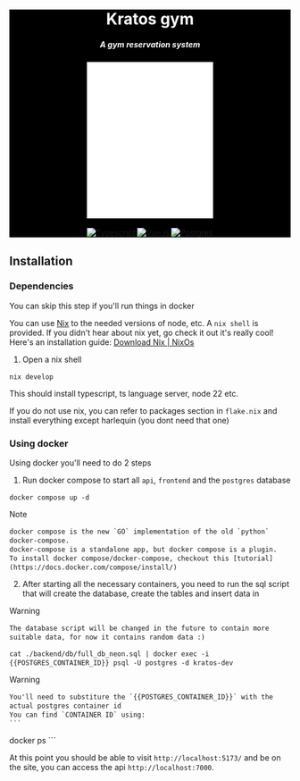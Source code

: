 <div align="center" style="background: black; color: white;">

# Kratos gym
##### A gym reservation system

[//]: <> (Gonna need to change picture based on the theme later on :D)
<img alt="Kratos" height="280" src="./frontend/public/logo-vert-cropped.svg" />

[![Typescript](https://img.shields.io/badge/TypeScript-3178C6?style=for-the-badge&logo=typescript&logoColor=white)](https://www.typescriptlang.org/)
[![Vue.js](https://img.shields.io/badge/Vue.js-35495E?style=for-the-badge&logo=vuedotjs&logoColor=4FC08D)](https://vuejs.org/)
[![Postgres](https://img.shields.io/badge/postgresql-4169e1?style=for-the-badge&logo=postgresql&logoColor=white)](https://www.postgresql.org/)
</div>

## Installation

### Dependencies

You can skip this step if you'll run things in docker

You can use [Nix](https://nixos.org/) to the needed versions of node, etc. A `nix shell` is provided. If you didn't hear about nix yet, go check it out it's really cool!
Here's an installation guide: [Download Nix | NixOs](https://nixos.org/download/#download-nix)

1. Open a nix shell
```
nix develop
```
This should install typescript, ts language server, node 22 etc.

If you do not use nix, you can refer to packages section in `flake.nix` and install everything except harlequin (you dont need that one)

### Using docker

Using docker you'll need to do 2 steps

1. Run docker compose to start all `api`, `frontend` and the `postgres` database
```
docker compose up -d
```
> [!NOTE]
    docker compose is the new `GO` implementation of the old `python` docker-compose.
    docker-compose is a standalone app, but docker compose is a plugin.
    To install docker compose/docker-compose, checkout this [tutorial](https://docs.docker.com/compose/install/)
> 

2. After starting all the necessary containers, you need to run the sql script that will create the database, create the tables and insert data in

> [!WARNING]
    The database script will be changed in the future to contain more suitable data, for now it contains random data :)
> 
```
cat ./backend/db/full_db_neon.sql | docker exec -i {{POSTGRES_CONTAINER_ID}} psql -U postgres -d kratos-dev
```

> [!WARNING]
    You'll need to substiture the `{{POSTGRES_CONTAINER_ID}}` with the actual postgres container id
    You can find `CONTAINER ID` using:
    ```
docker ps
    ```
> 
At this point you should be able to visit `http://localhost:5173/` and be on the site, you can access the api `http://localhost:7000`.
